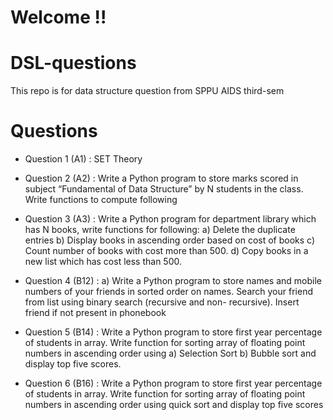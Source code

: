 # Welcome !!
# DSL-questions
This repo is for data structure question from SPPU AIDS third-sem  
# Questions 
- Question 1 (A1) : SET Theory

- Question 2 (A2) : Write a Python program to store marks scored in subject “Fundamental of Data Structure” by N students in the class. Write functions to compute following

- Question 3 (A3) : Write a Python program for department library which has N books, write functions for following:
a) Delete the duplicate entries
b) Display books in ascending order based on cost of books
c) Count number of books with cost more than 500.
d) Copy books in a new list which has cost less than 500.

- Question 4 (B12) : a) Write a Python program to store names and mobile numbers of your friends in sorted order on names. Search your friend from list using binary search (recursive and non- recursive). Insert friend if not present in phonebook

- Question 5 (B14) : Write a Python program to store first year percentage of students in array. Write function for sorting array of floating point numbers in ascending order using
a) Selection Sort
b) Bubble sort and display top five scores.

- Question 6 (B16) : Write a Python program to store first year percentage of students in array. Write function for sorting array of floating point numbers in ascending order using quick sort and display top five scores
